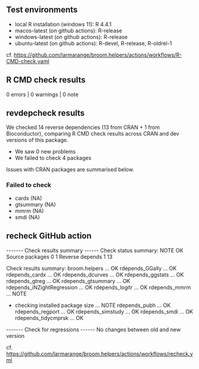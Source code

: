 ## Test environments

* local R installation (windows 11): R 4.4.1
* macos-latest (on github actions): R-release
* windows-latest (on github actions): R-release
* ubuntu-latest  (on github actions): R-devel, R-release, R-oldrel-1

cf. https://github.com/larmarange/broom.helpers/actions/workflows/R-CMD-check.yaml

## R CMD check results

0 errors | 0 warnings | 0 note

## revdepcheck results

We checked 14 reverse dependencies (13 from CRAN + 1 from Bioconductor), comparing R CMD check results across CRAN and dev versions of this package.

 * We saw 0 new problems
 * We failed to check 4 packages

Issues with CRAN packages are summarised below.

### Failed to check

* cardx     (NA)
* gtsummary (NA)
* mmrm      (NA)
* smdi      (NA)

## recheck GitHub action

------- Check results summary ------
Check status summary:
                  NOTE OK
  Source packages    0  1
  Reverse depends    1 13

Check results summary:
broom.helpers ... OK
rdepends_GGally ... OK
rdepends_cardx ... OK
rdepends_dcurves ... OK
rdepends_ggstats ... OK
rdepends_gtreg ... OK
rdepends_gtsummary ... OK
rdepends_iNZightRegression ... OK
rdepends_logitr ... OK
rdepends_mmrm ... NOTE
* checking installed package size ... NOTE
rdepends_pubh ... OK
rdepends_regport ... OK
rdepends_simstudy ... OK
rdepends_smdi ... OK
rdepends_tidycmprsk ... OK

------- Check for regressions ------
No changes between old and new version

cf. https://github.com/larmarange/broom.helpers/actions/workflows/recheck.yml

